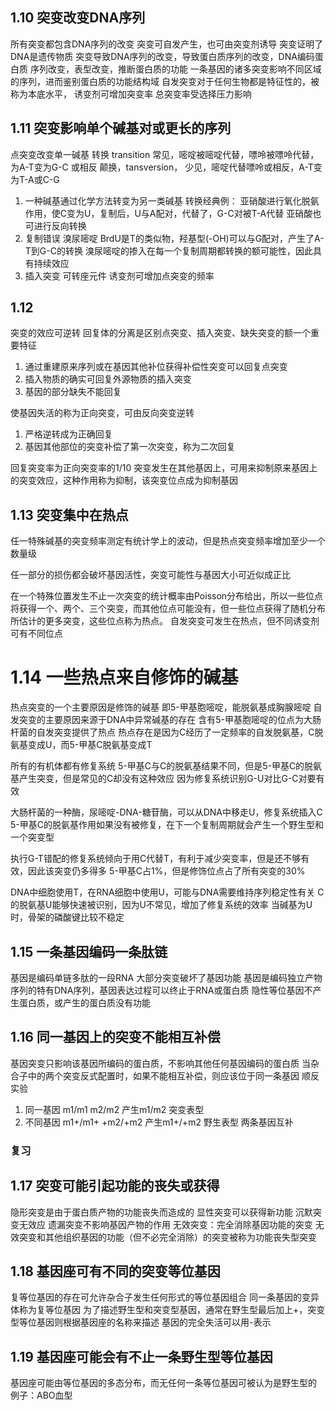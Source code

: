 ## 1.10 突变改变DNA序列
所有突变都包含DNA序列的改变
突变可自发产生，也可由突变剂诱导
突变证明了DNA是遗传物质
突变导致DNA序列的改变，导致蛋白质序列的改变，DNA编码蛋白质
序列改变，表型改变，推断蛋白质的功能
一条基因的诸多突变影响不同区域的序列，进而鉴别蛋白质的功能结构域
自发突变对于任何生物都是特征性的，被称为本底水平，
诱变剂可增加突变率
总突变率受选择压力影响

## 1.11 突变影响单个碱基对或更长的序列
点突变改变单一碱基 
转换 transition
常见，嘧啶被嘧啶代替，嘌呤被嘌呤代替，为A-T变为G-C 或相反
颠换，tansversion，
少见，嘧啶代替嘌呤或相反，A-T变为T-A或C-G 
1. 一种碱基通过化学方法转变为另一类碱基
转换经典例：
亚硝酸进行氧化脱氨作用，使C变为U，复制后，U与A配对，代替了，G-C对被T-A代替 
亚硝酸也可进行反向转换
2. 复制错误
溴尿嘧啶 BrdU是T的类似物，羟基型(-OH)可以与G配对，产生了A-T到G-C的转换
溴尿嘧啶的掺入在每一个复制周期都转换的额可能性，因此具有持续效应
3. 插入突变
可转座元件
诱变剂可增加点突变的频率

## 1.12
突变的效应可逆转 
回复体的分离是区别点突变、插入突变、缺失突变的额一个重要特征
1. 通过重建原来序列或在基因其他补位获得补偿性突变可以回复点突变
2. 插入物质的确实可回复外源物质的插入突变
3. 基因的部分缺失不能回复

使基因失活的称为正向突变，可由反向突变逆转
1. 严格逆转成为正确回复
2. 基因其他部位的突变补偿了第一次突变，称为二次回复

回复突变率为正向突变率的1/10
突变发生在其他基因上，可用来抑制原来基因上的突变效应，这种作用称为抑制，该突变位点成为抑制基因

## 1.13 突变集中在热点
任一特殊碱基的突变频率测定有统计学上的波动，但是热点突变频率增加至少一个数量级

任一部分的损伤都会破坏基因活性，突变可能性与基因大小可近似成正比

在一个特殊位置发生不止一次突变的统计概率由Poisson分布给出，所以一些位点将获得一个、两个、三个突变，而其他位点可能没有，但一些位点获得了随机分布所估计的更多突变，这些位点称为热点。
自发突变可发生在热点，但不同诱变剂可有不同位点

# 1.14 一些热点来自修饰的碱基
热点突变的一个主要原因是修饰的碱基 即5-甲基胞嘧啶，能脱氨基成胸腺嘧啶
自发突变的主要原因来源于DNA中异常碱基的存在
含有5-甲基胞嘧啶的位点为大肠杆菌的自发突变提供了热点
热点存在是因为C经历了一定频率的自发脱氨基，C脱氨基变成U，而5-甲基C脱氨基变成T

所有的有机体都有修复系统
5-甲基C与C的脱氨基结果不同，但是5-甲基C的脱氨基产生突变，但是常见的C却没有这种效应
因为修复系统识别G-U对比G-C对要有效

大肠杆菌的一种酶，尿嘧啶-DNA-糖苷酶，可以从DNA中移走U，修复系统插入C
5-甲基C的脱氨基作用如果没有被修复，在下一个复制周期就会产生一个野生型和一个突变型

执行G-T错配的修复系统倾向于用C代替T，有利于减少突变率，但是还不够有效，因此该突变仍多得多
5-甲基C占1%，但是修饰位点占了所有突变的30%

DNA中细胞使用T，在RNA细胞中使用U，可能与DNA需要维持序列稳定性有关
C的脱氨基U能够快速被识别，因为U不常见，增加了修复系统的效率
当碱基为U时，骨架的磷酸键比较不稳定

## 1.15 一条基因编码一条肽链
基因是编码单链多肽的一段RNA
大部分突变破坏了基因功能
基因是编码独立产物序列的特有DNA序列，基因表达过程可以终止于RNA或蛋白质
隐性等位基因不产生蛋白质，或产生的蛋白质没有功能

## 1.16 同一基因上的突变不能相互补偿
基因突变只影响该基因所编码的蛋白质，不影响其他任何基因编码的蛋白质
当杂合子中的两个突变反式配置时，如果不能相互补偿，则应该位于同一条基因
顺反实验
1. 同一基因 m1/m1 m2/m2 产生m1/m2 突变表型 
2. 不同基因 m1+/m1+ +m2/+m2 产生m1+/+m2 野生表型  两条基因互补

### 复习

## 1.17 突变可能引起功能的丧失或获得
隐形突变是由于蛋白质产物的功能丧失而造成的
显性突变可以获得新功能
沉默突变无效应
遗漏突变不影响基因产物的作用
无效突变：完全消除基因功能的突变
无效突变和其他组织基因的功能（但不必完全消除）的突变被称为功能丧失型突变

## 1.18 基因座可有不同的突变等位基因
复等位基因的存在可允许杂合子发生任何形式的等位基因组合
同一条基因的变异体称为复等位基因
为了描述野生型和突变型基因，通常在野生型最后加上+，突变型等位基因则根据基因座的名称来描述
基因的完全失活可以用-表示

## 1.19 基因座可能会有不止一条野生型等位基因
基因座可能由等位基因的多态分布，而无任何一条等位基因可被认为是野生型的
例子：ABO血型